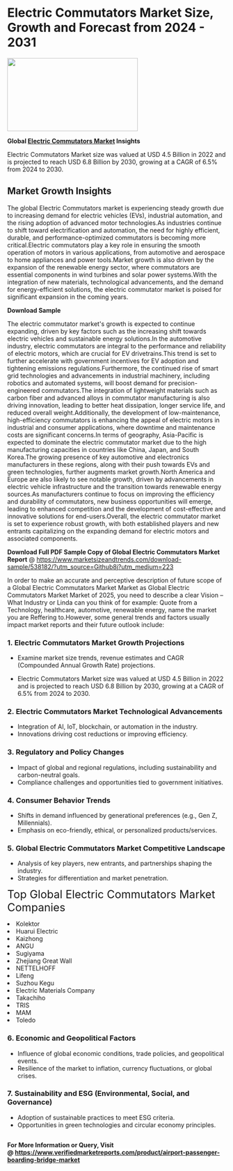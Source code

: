 <H1>Electric Commutators Market Size, Growth and Forecast from 2024 - 2031</H1><img class="aligncenter size-medium wp-image-584254" src="https://thirdeyenews.in/wp-content/uploads/2024/09/Global-Market-Research-300x168.jpeg" alt="" width="300" height="168" /><p><strong>Global&nbsp;<a href="https://www.marketsizeandtrends.com/download-sample/538182/?utm_source=Github8j?utm_medium=223">Electric Commutators Market</a> Insights</strong></p><p>Electric Commutators Market size was valued at USD 4.5 Billion in 2022 and is projected to reach USD 6.8 Billion by 2030, growing at a CAGR of 6.5% from 2024 to 2030.</p><p><h2>Market Growth Insights</h2> <p>The global Electric Commutators market is experiencing steady growth due to increasing demand for electric vehicles (EVs), industrial automation, and the rising adoption of advanced motor technologies.As industries continue to shift toward electrification and automation, the need for highly efficient, durable, and performance-optimized commutators is becoming more critical.Electric commutators play a key role in ensuring the smooth operation of motors in various applications, from automotive and aerospace to home appliances and power tools.Market growth is also driven by the expansion of the renewable energy sector, where commutators are essential components in wind turbines and solar power systems.With the integration of new materials, technological advancements, and the demand for energy-efficient solutions, the electric commutator market is poised for significant expansion in the coming years.</p> <p><strong>Download Sample</strong></p> <p>The electric commutator market's growth is expected to continue expanding, driven by key factors such as the increasing shift towards electric vehicles and sustainable energy solutions.In the automotive industry, electric commutators are integral to the performance and reliability of electric motors, which are crucial for EV drivetrains.This trend is set to further accelerate with government incentives for EV adoption and tightening emissions regulations.Furthermore, the continued rise of smart grid technologies and advancements in industrial machinery, including robotics and automated systems, will boost demand for precision-engineered commutators.The integration of lightweight materials such as carbon fiber and advanced alloys in commutator manufacturing is also driving innovation, leading to better heat dissipation, longer service life, and reduced overall weight.Additionally, the development of low-maintenance, high-efficiency commutators is enhancing the appeal of electric motors in industrial and consumer applications, where downtime and maintenance costs are significant concerns.In terms of geography, Asia-Pacific is expected to dominate the electric commutator market due to the high manufacturing capacities in countries like China, Japan, and South Korea.The growing presence of key automotive and electronics manufacturers in these regions, along with their push towards EVs and green technologies, further augments market growth.North America and Europe are also likely to see notable growth, driven by advancements in electric vehicle infrastructure and the transition towards renewable energy sources.As manufacturers continue to focus on improving the efficiency and durability of commutators, new business opportunities will emerge, leading to enhanced competition and the development of cost-effective and innovative solutions for end-users.Overall, the electric commutator market is set to experience robust growth, with both established players and new entrants capitalizing on the expanding demand for electric motors and associated components.</p> <p><span class=""><strong>Download Full PDF Sample Copy of Global Electric Commutators Market Report</strong> @ <a href="https://www.marketsizeandtrends.com/download-sample/538182/?utm_source=Github8j?utm_medium=223" target="_blank">https://www.marketsizeandtrends.com/download-sample/538182/?utm_source=Github8j?utm_medium=223</a></span></p><p>In order to make an accurate and perceptive description of future scope of a Global&nbsp;Electric Commutators Market Market as Global&nbsp;Electric Commutators Market Market of 2025, you need to describe a clear Vision &ndash; What Industry or Linda can you think of for example: Quote from a Technology, healthcare, automotive, renewable energy, name the market you are Reffering to.However, some general trends and factors usually impact market reports and their future outlook include:</p><h3>1.&nbsp;<strong>Electric Commutators Market Growth Projections</strong></h3><ul><li>Examine market size trends, revenue estimates and CAGR (Compounded Annual Growth Rate) projections.</li><li><p>Electric Commutators Market size was valued at USD 4.5 Billion in 2022 and is projected to reach USD 6.8 Billion by 2030, growing at a CAGR of 6.5% from 2024 to 2030.</p></li></ul><h3>2.&nbsp;<strong>Electric Commutators Market Technological Advancements</strong></h3><ul><li>Integration of AI, IoT, blockchain, or automation in the industry.</li><li>Innovations driving cost reductions or improving efficiency.</li></ul><h3>3.&nbsp;<strong>Regulatory and Policy Changes</strong></h3><ul><li>Impact of global and regional regulations, including sustainability and carbon-neutral goals.</li><li>Compliance challenges and opportunities tied to government initiatives.</li></ul><h3>4.&nbsp;<strong>Consumer Behavior Trends</strong></h3><ul><li>Shifts in demand influenced by generational preferences (e.g., Gen Z, Millennials).</li><li>Emphasis on eco-friendly, ethical, or personalized products/services.</li></ul><h3>5.&nbsp;<strong>Global Electric Commutators Market Competitive Landscape</strong></h3><ul><li>Analysis of key players, new entrants, and partnerships shaping the industry.</li><li>Strategies for differentiation and market penetration.</li></ul><p data-pm-slice="1 1 []"><span style="color: inherit; font-family: inherit; font-size: 25px;">Top Global Electric Commutators Market Companies</span></p><div class="" data-test-id=""><p><li>Kolektor</li><li> Huarui Electric</li><li> Kaizhong</li><li> ANGU</li><li> Sugiyama</li><li> Zhejiang Great Wall</li><li> NETTELHOFF</li><li> Lifeng</li><li> Suzhou Kegu</li><li> Electric Materials Company</li><li> Takachiho</li><li> TRIS</li><li> MAM</li><li> Toledo</li></p></div><h3>6.&nbsp;<strong>Economic and Geopolitical Factors</strong></h3><ul><li>Influence of global economic conditions, trade policies, and geopolitical events.</li><li>Resilience of the market to inflation, currency fluctuations, or global crises.</li></ul><h3>7.&nbsp;<strong>Sustainability and ESG (Environmental, Social, and Governance)</strong></h3><ul><li>Adoption of sustainable practices to meet ESG criteria.</li><li>Opportunities in green technologies and circular economy principles.</li></ul><h2><strong style="font-size: 14px;">For More Information or Query, Visit @&nbsp;</strong><a style="background-color: #ffffff; font-size: 14px;" href="https://www.marketsizeandtrends.com/report/electric-commutators-market/" target="_blank">https://www.verifiedmarketreports.com/product/airport-passenger-boarding-bridge-market</a></h2>